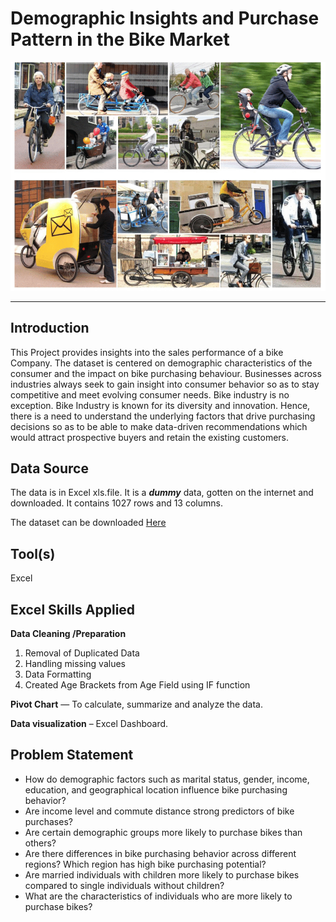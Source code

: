 # Demographic Insights and Purchase Pattern in the Bike Market

![](Bike2.png)
___

## Introduction
This Project provides insights into the sales performance of a bike Company. The dataset is centered on demographic characteristics of the consumer and the impact on bike purchasing behaviour.
Businesses across industries always seek to gain insight into consumer behavior so as to stay competitive and meet evolving consumer needs. Bike industry is no exception. 
Bike Industry is known for its diversity and innovation. Hence, there is a need to understand the underlying factors that drive purchasing decisions so as to be able to make data-driven recommendations which would attract prospective buyers and retain the existing customers.

## Data Source
The data is in Excel xls.file. It is a **_dummy_** data, gotten on the internet and downloaded. It contains 1027 rows and 13 columns.

The dataset can be downloaded [Here](https://github.com/Rolakamin/Project_Documentation/blob/main/Dataset.xlsx)

## Tool(s)
Excel

## Excel Skills Applied
**Data Cleaning /Preparation**
1. Removal of Duplicated Data 
2. Handling missing values
3. Data Formatting
4. Created Age Brackets from Age Field using IF function
   
**Pivot Chart** — To calculate, summarize and analyze the data.

**Data visualization** – Excel Dashboard.

## Problem Statement
-  How do demographic factors such as marital status, gender, income, education, and geographical location influence bike purchasing behavior?
-  Are income level and commute distance strong predictors of bike purchases?
-  Are certain demographic groups more likely to purchase bikes than others?
-  Are there differences in bike purchasing behavior across different regions? Which region has high bike purchasing potential?
-  Are married individuals with children more likely to purchase bikes compared to single individuals without children?
-  What are the characteristics of individuals who are more likely to purchase bikes?

